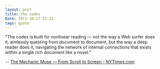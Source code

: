 ```yaml
---
layout: post
title: the codex
Date: 2011-10-17 22:21
tags: quote
---
```

 

"The codex is built for nonlinear reading — not the way a Web surfer does it,
aimlessly questing from document to document, but the way a deep reader does
it, navigating the network of internal connections that exists within a single
rich document like a novel."

-- [The Mechanic Muse — From Scroll to Screen - NYTimes.com](http://www.nytimes.com/2011/09/04/books/review/the-mechanic-muse-from-scroll-to-screen.html?nl=books&emc=booksupdateemb4&pagewanted=print)
